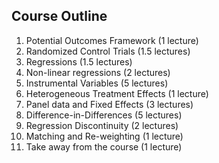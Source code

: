 ## Course Outline

1. Potential Outcomes Framework (1 lecture)
2. Randomized Control Trials (1.5 lectures)
3. Regressions (1.5 lectures)
4. Non-linear regressions (2 lectures)
5. Instrumental Variables (5 lectures)
6. Heterogeneous Treatment Effects (1 lecture)
7. Panel data and Fixed Effects (3 lectures)
8. Difference-in-Differences (5 lectures)
9. Regression Discontinuity (2 lectures)
10. Matching and Re-weighting (1 lecture)
11. Take away from the course (1 lecture)
